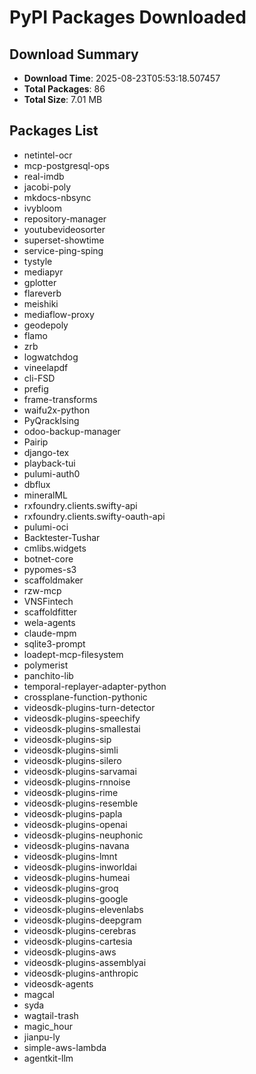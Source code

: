# PyPI Packages Downloaded

## Download Summary
- **Download Time**: 2025-08-23T05:53:18.507457
- **Total Packages**: 86
- **Total Size**: 7.01 MB

## Packages List
- netintel-ocr
- mcp-postgresql-ops
- real-imdb
- jacobi-poly
- mkdocs-nbsync
- ivybloom
- repository-manager
- youtubevideosorter
- superset-showtime
- service-ping-sping
- tystyle
- mediapyr
- gplotter
- flareverb
- meishiki
- mediaflow-proxy
- geodepoly
- flamo
- zrb
- logwatchdog
- vineelapdf
- cli-FSD
- prefig
- frame-transforms
- waifu2x-python
- PyQrackIsing
- odoo-backup-manager
- Pairip
- django-tex
- playback-tui
- pulumi-auth0
- dbflux
- mineralML
- rxfoundry.clients.swifty-api
- rxfoundry.clients.swifty-oauth-api
- pulumi-oci
- Backtester-Tushar
- cmlibs.widgets
- botnet-core
- pypomes-s3
- scaffoldmaker
- rzw-mcp
- VNSFintech
- scaffoldfitter
- wela-agents
- claude-mpm
- sqlite3-prompt
- loadept-mcp-filesystem
- polymerist
- panchito-lib
- temporal-replayer-adapter-python
- crossplane-function-pythonic
- videosdk-plugins-turn-detector
- videosdk-plugins-speechify
- videosdk-plugins-smallestai
- videosdk-plugins-sip
- videosdk-plugins-simli
- videosdk-plugins-silero
- videosdk-plugins-sarvamai
- videosdk-plugins-rnnoise
- videosdk-plugins-rime
- videosdk-plugins-resemble
- videosdk-plugins-papla
- videosdk-plugins-openai
- videosdk-plugins-neuphonic
- videosdk-plugins-navana
- videosdk-plugins-lmnt
- videosdk-plugins-inworldai
- videosdk-plugins-humeai
- videosdk-plugins-groq
- videosdk-plugins-google
- videosdk-plugins-elevenlabs
- videosdk-plugins-deepgram
- videosdk-plugins-cerebras
- videosdk-plugins-cartesia
- videosdk-plugins-aws
- videosdk-plugins-assemblyai
- videosdk-plugins-anthropic
- videosdk-agents
- magcal
- syda
- wagtail-trash
- magic_hour
- jianpu-ly
- simple-aws-lambda
- agentkit-llm
